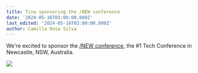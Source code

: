 ```yaml
---
title: Tina sponsoring the /NEW conference
date: '2024-05-16T03:00:00.000Z'
last_edited: '2024-05-16T03:00:00.000Z'
author: Camilla Rosa Silva
---
```


We're excited to sponsor the [/NEW conference](https://slashnew.tech), the #1 Tech Conference in Newcastle, NSW, Australia.

![](https://res.cloudinary.com/forestry-demo/image/upload/v1715892866/blog-media/tina-sponsor-new-conference_rqctzv.png)
